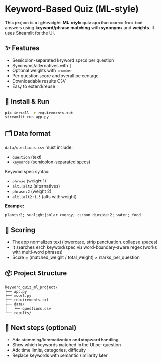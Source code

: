 # Keyword-Based Quiz (ML-style)

This project is a lightweight, **ML-style** quiz app that scores free-text answers using **keyword/phrase matching** with **synonyms** and **weights**. It uses Streamlit for the UI.

## ✨ Features
- Semicolon-separated keyword specs per question
- Synonyms/alternatives with `|`
- Optional weights with `:number`
- Per-question score and overall percentage
- Downloadable results CSV
- Easy to extend/reuse

## 🔧 Install & Run
```bash
pip install -r requirements.txt
streamlit run app.py
```

## 🗂️ Data format
`data/questions.csv` must include:
- `question` (text)
- `keywords` (semicolon-separated specs)

Keyword spec syntax:
- `phrase` (weight 1)
- `alt1|alt2` (alternatives)
- `phrase:2` (weight 2)
- `alt1|alt2:1.5` (alts with weight)

**Example:**
```
plants:2; sunlight|solar energy; carbon dioxide:2; water; food
```

## 🧠 Scoring
- The app normalizes text (lowercase, strip punctuation, collapse spaces)
- It searches each keyword/spec via word-boundary-aware regex (works with multi-word phrases)
- Score = (matched_weight / total_weight) × marks_per_question

## 📦 Project Structure
```
keyword_quiz_ml_project/
├── app.py
├── model.py
├── requirements.txt
├── data/
│   └── questions.csv
└── results/
```

## 🚀 Next steps (optional)
- Add stemming/lemmatization and stopword handling
- Show which keywords matched in the UI per question
- Add time limits, categories, difficulty
- Replace keywords with semantic similarity later

